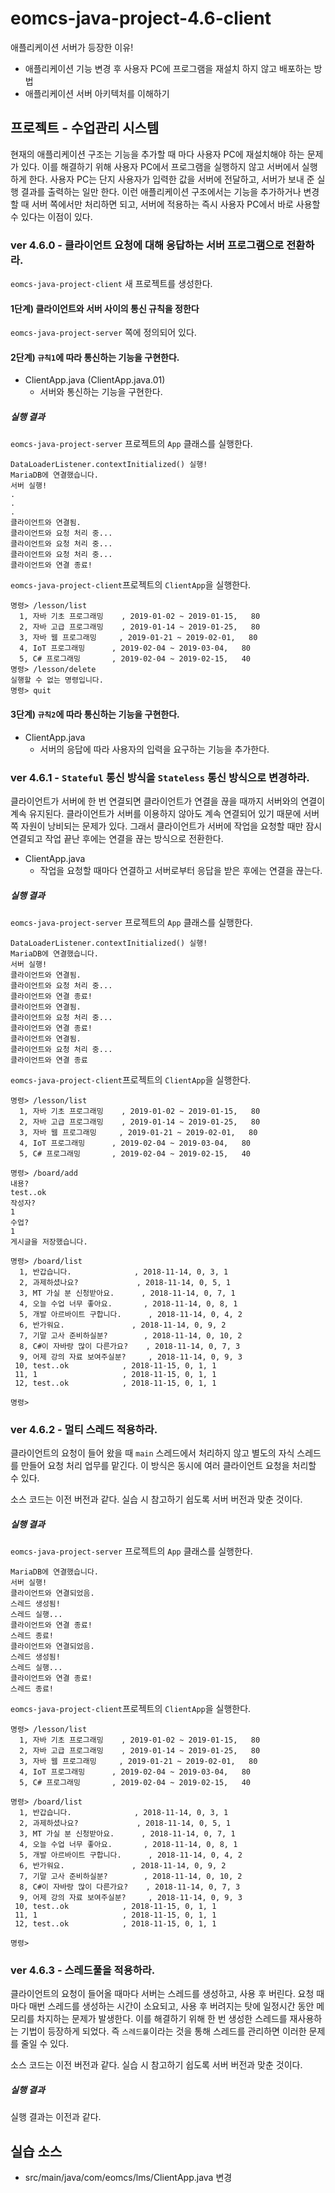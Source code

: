 # eomcs-java-project-4.6-client

애플리케이션 서버가 등장한 이유!

- 애플리케이션 기능 변경 후 사용자 PC에 프로그램을 재설치 하지 않고 배포하는 방법
- 애플리케이션 서버 아키텍처를 이해하기

## 프로젝트 - 수업관리 시스템  

현재의 애플리케이션 구조는 기능을 추가할 때 마다 사용자 PC에 재설치해야 하는 문제가 있다. 이를 해결하기 위해 사용자 PC에서 프로그램을 실행하지 않고 서버에서 실행하게 한다. 사용자 PC는 단지 사용자가 입력한 값을 서버에 전달하고, 서버가 보내 준 실행 결과를 출력하는 일만 한다. 이런 애플리케이션 구조에서는 기능을 추가하거나 변경할 때 서버 쪽에서만 처리하면 되고, 서버에 적용하는 즉시 사용자 PC에서 바로 사용할 수 있다는 이점이 있다.

### ver 4.6.0 - 클라이언트 요청에 대해 응답하는 서버 프로그램으로 전환하라.

`eomcs-java-project-client` 새 프로젝트를 생성한다. 

#### 1단계) 클라이언트와 서버 사이의 통신 규칙을 정한다

`eomcs-java-project-server` 쪽에 정의되어 있다.

#### 2단계) `규칙1`에 따라 통신하는 기능을 구현한다.

- ClientApp.java (ClientApp.java.01)
    - 서버와 통신하는 기능을 구현한다.

##### 실행 결과

`eomcs-java-project-server` 프로젝트의 `App` 클래스를 실행한다.
```
DataLoaderListener.contextInitialized() 실행!
MariaDB에 연결했습니다.
서버 실행!
.
.
.
클라이언트와 연결됨.
클라이언트와 요청 처리 중...
클라이언트와 요청 처리 중...
클라이언트와 요청 처리 중...
클라이언트와 연결 종료!
```

`eomcs-java-project-client`프로젝트의 `ClientApp`을 실행한다.
```
명령> /lesson/list
  1, 자바 기초 프로그래밍    , 2019-01-02 ~ 2019-01-15,   80
  2, 자바 고급 프로그래밍    , 2019-01-14 ~ 2019-01-25,   80
  3, 자바 웹 프로그래밍     , 2019-01-21 ~ 2019-02-01,   80
  4, IoT 프로그래밍      , 2019-02-04 ~ 2019-03-04,   80
  5, C# 프로그래밍       , 2019-02-04 ~ 2019-02-15,   40
명령> /lesson/delete
실행할 수 없는 명령입니다.
명령> quit
```

#### 3단계) `규칙2`에 따라 통신하는 기능을 구현한다.

- ClientApp.java
    - 서버의 응답에 따라 사용자의 입력을 요구하는 기능을 추가한다.


### ver 4.6.1 - `Stateful` 통신 방식을 `Stateless` 통신 방식으로 변경하라.

클라이언트가 서버에 한 번 연결되면 클라이언트가 연결을 끊을 때까지 서버와의 연결이 계속 유지된다. 클라이언트가 서버를 이용하지 않아도 계속 연결되어 있기 때문에 서버쪽 자원이 낭비되는 문제가 있다. 그래서 클라이언트가 서버에 작업을 요청할 때만 잠시 연결되고 작업 끝난 후에는 연결을 끊는 방식으로 전환한다.

- ClientApp.java
    - 작업을 요청할 때마다 연결하고 서버로부터 응답을 받은 후에는 연결을 끊는다.

##### 실행 결과

`eomcs-java-project-server` 프로젝트의 `App` 클래스를 실행한다.
```
DataLoaderListener.contextInitialized() 실행!
MariaDB에 연결했습니다.
서버 실행!
클라이언트와 연결됨.
클라이언트와 요청 처리 중...
클라이언트와 연결 종료!
클라이언트와 연결됨.
클라이언트와 요청 처리 중...
클라이언트와 연결 종료!
클라이언트와 연결됨.
클라이언트와 요청 처리 중...
클라이언트와 연결 종료
```

`eomcs-java-project-client`프로젝트의 `ClientApp`을 실행한다.
```
명령> /lesson/list
  1, 자바 기초 프로그래밍    , 2019-01-02 ~ 2019-01-15,   80
  2, 자바 고급 프로그래밍    , 2019-01-14 ~ 2019-01-25,   80
  3, 자바 웹 프로그래밍     , 2019-01-21 ~ 2019-02-01,   80
  4, IoT 프로그래밍      , 2019-02-04 ~ 2019-03-04,   80
  5, C# 프로그래밍       , 2019-02-04 ~ 2019-02-15,   40

명령> /board/add
내용?
test..ok
작성자?
1
수업?
1
게시글을 저장했습니다.

명령> /board/list
  1, 반갑습니다.              , 2018-11-14, 0, 3, 1
  2, 과제하셨나요?             , 2018-11-14, 0, 5, 1
  3, MT 가실 분 신청받아요.      , 2018-11-14, 0, 7, 1
  4, 오늘 수업 너무 좋아요.       , 2018-11-14, 0, 8, 1
  5, 개발 아르바이트 구합니다.      , 2018-11-14, 0, 4, 2
  6, 반가워요.               , 2018-11-14, 0, 9, 2
  7, 기말 고사 준비하실분?        , 2018-11-14, 0, 10, 2
  8, C#이 자바랑 많이 다른가요?    , 2018-11-14, 0, 7, 3
  9, 어제 강의 자료 보여주실분?     , 2018-11-14, 0, 9, 3
 10, test..ok            , 2018-11-15, 0, 1, 1
 11, 1                   , 2018-11-15, 0, 1, 1
 12, test..ok            , 2018-11-15, 0, 1, 1

명령> 

```
  
### ver 4.6.2 - 멀티 스레드 적용하라.

클라이언트의 요청이 들어 왔을 때 `main` 스레드에서 처리하지 않고 별도의 자식 스레드를 만들어 요청 처리 업무를 맡긴다. 이 방식은 동시에 여러 클라이언트 요청을 처리할 수 있다. 

소스 코드는 이전 버전과 같다. 실습 시 참고하기 쉽도록 서버 버전과 맞춘 것이다.

##### 실행 결과

`eomcs-java-project-server` 프로젝트의 `App` 클래스를 실행한다.
```
MariaDB에 연결했습니다.
서버 실행!
클라이언트와 연결되었음.
스레드 생성됨!
스레드 실행...
클라이언트와 연결 종료!
스레드 종료!
클라이언트와 연결되었음.
스레드 생성됨!
스레드 실행...
클라이언트와 연결 종료!
스레드 종료!
```

`eomcs-java-project-client`프로젝트의 `ClientApp`을 실행한다.
```
명령> /lesson/list
  1, 자바 기초 프로그래밍    , 2019-01-02 ~ 2019-01-15,   80
  2, 자바 고급 프로그래밍    , 2019-01-14 ~ 2019-01-25,   80
  3, 자바 웹 프로그래밍     , 2019-01-21 ~ 2019-02-01,   80
  4, IoT 프로그래밍      , 2019-02-04 ~ 2019-03-04,   80
  5, C# 프로그래밍       , 2019-02-04 ~ 2019-02-15,   40

명령> /board/list
  1, 반갑습니다.              , 2018-11-14, 0, 3, 1
  2, 과제하셨나요?             , 2018-11-14, 0, 5, 1
  3, MT 가실 분 신청받아요.      , 2018-11-14, 0, 7, 1
  4, 오늘 수업 너무 좋아요.       , 2018-11-14, 0, 8, 1
  5, 개발 아르바이트 구합니다.      , 2018-11-14, 0, 4, 2
  6, 반가워요.               , 2018-11-14, 0, 9, 2
  7, 기말 고사 준비하실분?        , 2018-11-14, 0, 10, 2
  8, C#이 자바랑 많이 다른가요?    , 2018-11-14, 0, 7, 3
  9, 어제 강의 자료 보여주실분?     , 2018-11-14, 0, 9, 3
 10, test..ok            , 2018-11-15, 0, 1, 1
 11, 1                   , 2018-11-15, 0, 1, 1
 12, test..ok            , 2018-11-15, 0, 1, 1

명령> 

```

### ver 4.6.3 - 스레드풀을 적용하라.

클라이언트의 요청이 들어올 때마다 서버는 스레드를 생성하고, 사용 후 버린다. 요청 때마다 매번 스레드를 생성하는 시간이 소요되고, 사용 후 버려지는 탓에 일정시간 동안 메모리를 차지하는 문제가 발생한다. 이를 해결하기 위해 한 번 생성한 스레드를 재사용하는 기법이 등장하게 되었다. 즉 `스레드풀`이라는 것을 통해 스레드를 관리하면 이러한 문제를 줄일 수 있다. 

소스 코드는 이전 버전과 같다. 실습 시 참고하기 쉽도록 서버 버전과 맞춘 것이다.

##### 실행 결과

실행 결과는 이전과 같다.

## 실습 소스

- src/main/java/com/eomcs/lms/ClientApp.java 변경
